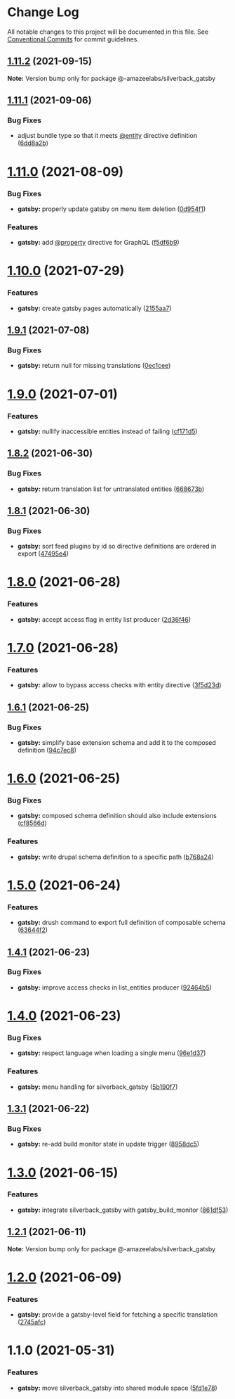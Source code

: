 # Change Log

All notable changes to this project will be documented in this file.
See [Conventional Commits](https://conventionalcommits.org) for commit guidelines.

## [1.11.2](https://github.com/AmazeeLabs/silverback-mono/compare/@-amazeelabs/silverback_gatsby@1.11.1...@-amazeelabs/silverback_gatsby@1.11.2) (2021-09-15)

**Note:** Version bump only for package @-amazeelabs/silverback_gatsby





## [1.11.1](https://github.com/AmazeeLabs/silverback-mono/compare/@-amazeelabs/silverback_gatsby@1.11.0...@-amazeelabs/silverback_gatsby@1.11.1) (2021-09-06)


### Bug Fixes

* adjust bundle type so that it meets [@entity](https://github.com/entity) directive definition ([6dd8a2b](https://github.com/AmazeeLabs/silverback-mono/commit/6dd8a2bbb516248dfb6d59a6631540da29132a8c))





# [1.11.0](https://github.com/AmazeeLabs/silverback-mono/compare/@-amazeelabs/silverback_gatsby@1.10.0...@-amazeelabs/silverback_gatsby@1.11.0) (2021-08-09)


### Bug Fixes

* **gatsby:** properly update gatsby on menu item deletion ([0d954f1](https://github.com/AmazeeLabs/silverback-mono/commit/0d954f13fb75bf7a2a1ae6c67f6e0af85017087d))


### Features

* **gatsby:** add [@property](https://github.com/property) directive for GraphQL ([f5df6b9](https://github.com/AmazeeLabs/silverback-mono/commit/f5df6b90f7bec9a8d5df8edd13433e0175d43632))





# [1.10.0](https://github.com/AmazeeLabs/silverback-mono/compare/@-amazeelabs/silverback_gatsby@1.9.1...@-amazeelabs/silverback_gatsby@1.10.0) (2021-07-29)


### Features

* **gatsby:** create gatsby pages automatically ([2155aa7](https://github.com/AmazeeLabs/silverback-mono/commit/2155aa71b6b2a058030440e3ee71badf634fc9a8))





## [1.9.1](https://github.com/AmazeeLabs/silverback-mono/compare/@-amazeelabs/silverback_gatsby@1.9.0...@-amazeelabs/silverback_gatsby@1.9.1) (2021-07-08)


### Bug Fixes

* **gatsby:** return null for missing translations ([0ec1cee](https://github.com/AmazeeLabs/silverback-mono/commit/0ec1cee738ee26dcbeba549879b6d5be33f92ccd))





# [1.9.0](https://github.com/AmazeeLabs/silverback-mono/compare/@-amazeelabs/silverback_gatsby@1.8.2...@-amazeelabs/silverback_gatsby@1.9.0) (2021-07-01)


### Features

* **gatsby:** nullify inaccessible entities instead of failing ([cf171d5](https://github.com/AmazeeLabs/silverback-mono/commit/cf171d5bb351cecdff6fd28a895ec8c9b3a227a0))





## [1.8.2](https://github.com/AmazeeLabs/silverback-mono/compare/@-amazeelabs/silverback_gatsby@1.8.1...@-amazeelabs/silverback_gatsby@1.8.2) (2021-06-30)


### Bug Fixes

* **gatsby:** return translation list for untranslated entities ([668673b](https://github.com/AmazeeLabs/silverback-mono/commit/668673bcc16301ae69b6fec8c44c710d5d31c8cf))





## [1.8.1](https://github.com/AmazeeLabs/silverback-mono/compare/@-amazeelabs/silverback_gatsby@1.8.0...@-amazeelabs/silverback_gatsby@1.8.1) (2021-06-30)


### Bug Fixes

* **gatsby:** sort feed plugins by id so directive definitions are ordered in export ([47495e4](https://github.com/AmazeeLabs/silverback-mono/commit/47495e444aa5e7527b5802b28ab20e0e22507fbd))





# [1.8.0](https://github.com/AmazeeLabs/silverback-mono/compare/@-amazeelabs/silverback_gatsby@1.7.0...@-amazeelabs/silverback_gatsby@1.8.0) (2021-06-28)


### Features

* **gatsby:** accept access flag in entity list producer ([2d36f46](https://github.com/AmazeeLabs/silverback-mono/commit/2d36f467f2494d8fd3e801418046d845cd4cc3fa))





# [1.7.0](https://github.com/AmazeeLabs/silverback-mono/compare/@-amazeelabs/silverback_gatsby@1.6.1...@-amazeelabs/silverback_gatsby@1.7.0) (2021-06-28)


### Features

* **gatsby:** allow to bypass access checks with entity directive ([3f5d23d](https://github.com/AmazeeLabs/silverback-mono/commit/3f5d23d11ead14d0c1c10a43d094f5660ac36c8c))





## [1.6.1](https://github.com/AmazeeLabs/silverback-mono/compare/@-amazeelabs/silverback_gatsby@1.6.0...@-amazeelabs/silverback_gatsby@1.6.1) (2021-06-25)


### Bug Fixes

* **gatsby:** simplify base extension schema and add it to the composed definition ([94c7ec8](https://github.com/AmazeeLabs/silverback-mono/commit/94c7ec82c19975b867e46ccc41e084f0f1912d54))





# [1.6.0](https://github.com/AmazeeLabs/silverback-mono/compare/@-amazeelabs/silverback_gatsby@1.5.0...@-amazeelabs/silverback_gatsby@1.6.0) (2021-06-25)


### Bug Fixes

* **gatsby:** composed schema definition should also include extensions ([cf8566d](https://github.com/AmazeeLabs/silverback-mono/commit/cf8566d5c838bf31b02ec3cbdb1a3ae9e436ba35))


### Features

* **gatsby:** write drupal schema definition to a specific path ([b768a24](https://github.com/AmazeeLabs/silverback-mono/commit/b768a24a63e2ee5151ade6917656d0b38e99b62c))





# [1.5.0](https://github.com/AmazeeLabs/silverback-mono/compare/@-amazeelabs/silverback_gatsby@1.4.1...@-amazeelabs/silverback_gatsby@1.5.0) (2021-06-24)


### Features

* **gatsby:** drush command to export full definition of composable schema ([63644f2](https://github.com/AmazeeLabs/silverback-mono/commit/63644f26376e5890054c91c41dc7464614009584))





## [1.4.1](https://github.com/AmazeeLabs/silverback-mono/compare/@-amazeelabs/silverback_gatsby@1.4.0...@-amazeelabs/silverback_gatsby@1.4.1) (2021-06-23)


### Bug Fixes

* **gatsby:** improve access checks in list_entities producer ([92464b5](https://github.com/AmazeeLabs/silverback-mono/commit/92464b5d47f05aaba5af0bda5ed0979a43b328f4))





# [1.4.0](https://github.com/AmazeeLabs/silverback-mono/compare/@-amazeelabs/silverback_gatsby@1.3.1...@-amazeelabs/silverback_gatsby@1.4.0) (2021-06-23)


### Bug Fixes

* **gatsby:** respect language when loading a single menu ([96e1d37](https://github.com/AmazeeLabs/silverback-mono/commit/96e1d37cc6cfbb088c7ed0b7844d73699e880f45))


### Features

* **gatsby:** menu handling for silverback_gatsby ([5b190f7](https://github.com/AmazeeLabs/silverback-mono/commit/5b190f7e4ecaacb693d6c81ab29081fa85e72257))





## [1.3.1](https://github.com/AmazeeLabs/silverback-mono/compare/@-amazeelabs/silverback_gatsby@1.3.0...@-amazeelabs/silverback_gatsby@1.3.1) (2021-06-22)


### Bug Fixes

* **gatsby:** re-add build monitor state in update trigger ([8958dc5](https://github.com/AmazeeLabs/silverback-mono/commit/8958dc58580b566bb26edc70513b4aeb455d6108))





# [1.3.0](https://github.com/AmazeeLabs/silverback-mono/compare/@-amazeelabs/silverback_gatsby@1.2.1...@-amazeelabs/silverback_gatsby@1.3.0) (2021-06-15)


### Features

* **gatsby:** integrate silverback_gatsby with gatsby_build_monitor ([861df53](https://github.com/AmazeeLabs/silverback-mono/commit/861df534f8191051a2e9fa0a581056393fc4562b))





## [1.2.1](https://github.com/AmazeeLabs/silverback-mono/compare/@-amazeelabs/silverback_gatsby@1.2.0...@-amazeelabs/silverback_gatsby@1.2.1) (2021-06-11)

**Note:** Version bump only for package @-amazeelabs/silverback_gatsby





# [1.2.0](https://github.com/AmazeeLabs/silverback-mono/compare/@-amazeelabs/silverback_gatsby@1.1.0...@-amazeelabs/silverback_gatsby@1.2.0) (2021-06-09)


### Features

* **gatsby:** provide a gatsby-level field for fetching a specific translation ([2745afc](https://github.com/AmazeeLabs/silverback-mono/commit/2745afc8412ba98750f6019b99e71498447d2903))





# 1.1.0 (2021-05-31)


### Features

* **gatsby:** move silverback_gatsby into shared module space ([5fd1e78](https://github.com/AmazeeLabs/silverback-mono/commit/5fd1e787741ce57ff2818e9885a08b94bd39f961))
